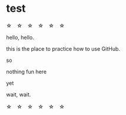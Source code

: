 # test

☆　☆　☆　☆　☆　☆

hello, hello.

this is the place to practice how to use GitHub.

so

nothing fun here

yet

wait, wait.

☆　☆　☆　☆　☆　☆